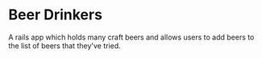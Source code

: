 # Beer Drinkers
A rails app which holds many craft beers and allows users to add beers to the list of beers that they've tried.

